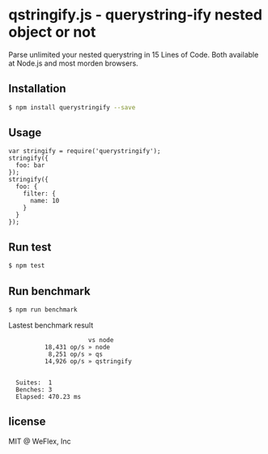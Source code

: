 
qstringify.js - querystring-ify nested object or not
==================================================

Parse unlimited your nested querystring in 15 Lines of Code. Both available at Node.js 
and most morden browsers.

## Installation

```sh
$ npm install querystringify --save
```

## Usage

```
var stringify = require('querystringify');
stringify({
  foo: bar
});
stringify({
  foo: {
    filter: {
      name: 10
    }
  }
});
```

## Run test

```sh
$ npm test
```

## Run benchmark

```sh
$ npm run benchmark
```

Lastest benchmark result

```
                      vs node
          18,431 op/s » node
           8,251 op/s » qs
          14,926 op/s » qstringify


  Suites:  1
  Benches: 3
  Elapsed: 470.23 ms
```

## license

MIT @ WeFlex, Inc
